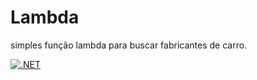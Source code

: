 
# Lambda 
simples função lambda para buscar fabricantes de carro.


[![.NET](https://github.com/OdairDantas/Lambda/actions/workflows/dotnet.yml/badge.svg?branch=main)](https://github.com/OdairDantas/Lambda/actions/workflows/dotnet.yml)

